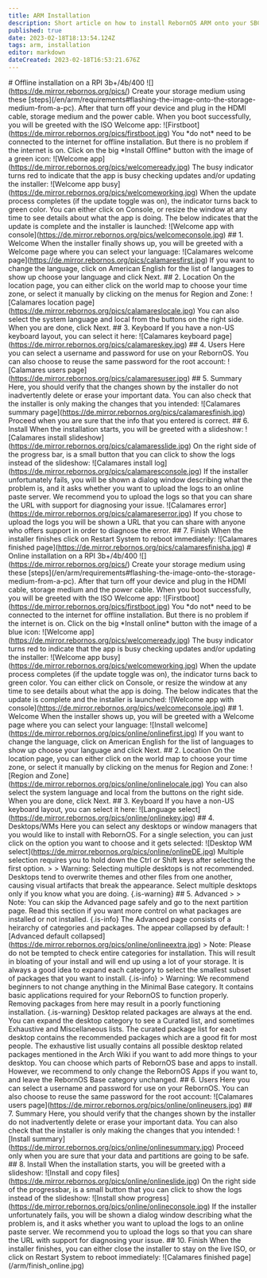 ```yaml
---
title: ARM Installation
description: Short article on how to install RebornOS ARM onto your SBC's
published: true
date: 2023-02-18T18:13:54.124Z
tags: arm, installation
editor: markdown
dateCreated: 2023-02-18T16:53:21.676Z
---
```


\# Offline installation on a RPI 3b+/4b/400 !\[\](https://de.mirror.rebornos.org/pics/) Create your storage medium using these \[steps\](/en/arm/requirements#flashing-the-image-onto-the-storage-medium-from-a-pc). After that turn off your device and plug in the HDMI cable, storage medium and the power cable. When you boot successfully, you will be greeted with the ISO Welcome app: !\[Firstboot\](https://de.mirror.rebornos.org/pics/firstboot.jpg) You \*do not\* need to be connected to the internet for offline installation. But there is no problem if the internet is on. Click on the big \*Install Offline\* button with the image of a green icon: !\[Welcome app\](https://de.mirror.rebornos.org/pics/welcomeready.jpg) The busy indicator turns red to indicate that the app is busy checking updates and/or updating the installer: !\[Welcome app busy\](https://de.mirror.rebornos.org/pics/welcomeworking.jpg) When the update process completes (if the update toggle was on), the indicator turns back to green color. You can either click on Console, or resize the window at any time to see details about what the app is doing. The below indicates that the update is complete and the installer is launched: !\[Welcome app with console\](https://de.mirror.rebornos.org/pics/welcomeconsole.jpg) ## 1. Welcome When the installer finally shows up, you will be greeted with a Welcome page where you can select your language: !\[Calamares welcome page\](https://de.mirror.rebornos.org/pics/calamaresfirst.jpg) If you want to change the language, click on American English for the list of languages to show up choose your language and click Next. ## 2. Location On the location page, you can either click on the world map to choose your time zone, or select it manually by clicking on the menus for Region and Zone: !\[Calamares location page\](https://de.mirror.rebornos.org/pics/calamareslocale.jpg) You can also select the system language and local from the buttons on the right side. When you are done, click Next. ## 3. Keyboard If you have a non-US keyboard layout, you can select it here: !\[Calamares keyboard page\](https://de.mirror.rebornos.org/pics/calamareskey.jpg) ## 4. Users Here you can select a username and password for use on your RebornOS. You can also choose to reuse the same password for the root account: !\[Calamares users page\](https://de.mirror.rebornos.org/pics/calamaresuser.jpg) ## 5. Summary Here, you should verify that the changes shown by the installer do not inadvertently delete or erase your important data. You can also check that the installer is only making the changes that you intended: !\[Calamares summary page\](https://de.mirror.rebornos.org/pics/calamaresfinish.jpg) Proceed when you are sure that the info that you entered is correct. ## 6. Install When the installation starts, you will be greeted with a slideshow: !\[Calamares install slideshow\](https://de.mirror.rebornos.org/pics/calamaresslide.jpg) On the right side of the progress bar, is a small button that you can click to show the logs instead of the slideshow: !\[Calamares install log\](https://de.mirror.rebornos.org/pics/calamaresconsole.jpg) If the installer unfortunately fails, you will be shown a dialog window describing what the problem is, and it asks whether you want to upload the logs to an online paste server. We recommend you to upload the logs so that you can share the URL with support for diagnosing your issue. !\[Calamares error\](https://de.mirror.rebornos.org/pics/calamareserror.jpg) If you chose to upload the logs you will be shown a URL that you can share with anyone who offers support in order to diagnose the error. ## 7. Finish When the installer finishes click on Restart System to reboot immediately: !\[Calamares finished page\](https://de.mirror.rebornos.org/pics/calamaresfinisha.jpg) # Online installation on a RPI 3b+/4b/400 !\[\](https://de.mirror.rebornos.org/pics/) Create your storage medium using these \[steps\](/en/arm/requirements#flashing-the-image-onto-the-storage-medium-from-a-pc). After that turn off your device and plug in the HDMI cable, storage medium and the power cable. When you boot successfully, you will be greeted with the ISO Welcome app: !\[Firstboot\](https://de.mirror.rebornos.org/pics/firstboot.jpg) You \*do not\* need to be connected to the internet for offline installation. But there is no problem if the internet is on. Click on the big \*Install online\* button with the image of a blue icon: !\[Welcome app\](https://de.mirror.rebornos.org/pics/welcomeready.jpg) The busy indicator turns red to indicate that the app is busy checking updates and/or updating the installer: !\[Welcome app busy\](https://de.mirror.rebornos.org/pics/welcomeworking.jpg) When the update process completes (if the update toggle was on), the indicator turns back to green color. You can either click on Console, or resize the window at any time to see details about what the app is doing. The below indicates that the update is complete and the installer is launched: !\[Welcome app with console\](https://de.mirror.rebornos.org/pics/welcomeconsole.jpg) ## 1. Welcome When the installer shows up, you will be greeted with a Welcome page where you can select your language: !\[Install welcome\](https://de.mirror.rebornos.org/pics/online/onlinefirst.jpg) If you want to change the language, click on American English for the list of languages to show up choose your language and click Next. ## 2. Location On the location page, you can either click on the world map to choose your time zone, or select it manually by clicking on the menus for Region and Zone: !\[Region and Zone\](https://de.mirror.rebornos.org/pics/online/onlinelocale.jpg) You can also select the system language and local from the buttons on the right side. When you are done, click Next. ## 3. Keyboard If you have a non-US keyboard layout, you can select it here: !\[Language select\](https://de.mirror.rebornos.org/pics/online/onlinekey.jpg) ## 4. Desktops/WMs Here you can select any desktops or window managers that you would like to install with RebornOS. For a single selection, you can just click on the option you want to choose and it gets selected: !\[Desktop WM select\](https://de.mirror.rebornos.org/pics/online/onlineDE.jpg) Multiple selection requires you to hold down the Ctrl or Shift keys after selecting the first option. > > Warning: Selecting multiple desktops is not recommended. Desktops tend to overwrite themes and other files from one another, causing visual artifacts that break the appearance. Select multiple desktops only if you know what you are doing. {.is-warning} ## 5. Advanced > > Note: You can skip the Advanced page safely and go to the next partition page. Read this section if you want more control on what packages are installed or not installed. {.is-info} The Advanced page consists of a heirarchy of categories and packages. The appear collapsed by default: !\[Advanced default collapsed\](https://de.mirror.rebornos.org/pics/online/onlineextra.jpg) > Note: Please do not be tempted to check entire categories for installation. This will result in bloating of your install and will end up using a lot of your storage. It is always a good idea to expand each category to select the smallest subset of packages that you want to install. {.is-info} > Warning: We recommend beginners to not change anything in the Minimal Base category. It contains basic applications required for your RebornOS to function properly. Removing packages from here may result in a poorly functioning installation. {.is-warning} Desktop related packages are always at the end. You can expand the desktop category to see a Curated list, and sometimes Exhaustive and Miscellaneous lists. The curated package list for each desktop contains the recommended packages which are a good fit for most people. The exhaustive list usually contains all possible desktop related packages mentioned in the Arch Wiki if you want to add more things to your desktop. You can choose which parts of RebornOS base and apps to install. However, we recommend to only change the RebornOS Apps if you want to, and leave the RebornOS Base category unchanged. ## 6. Users Here you can select a username and password for use on your RebornOS. You can also choose to reuse the same password for the root account: !\[Calamares users page\](https://de.mirror.rebornos.org/pics/online/onlineusers.jpg) ## 7. Summary Here, you should verify that the changes shown by the installer do not inadvertently delete or erase your important data. You can also check that the installer is only making the changes that you intended: !\[Install summary\](https://de.mirror.rebornos.org/pics/online/onlinesummary.jpg) Proceed only when you are sure that your data and partitions are going to be safe. ## 8. Install When the installation starts, you will be greeted with a slideshow: !\[Install and copy files\](https://de.mirror.rebornos.org/pics/online/onlineslide.jpg) On the right side of the progressbar, is a small button that you can click to show the logs instead of the slideshow: !\[Install show progress\](https://de.mirror.rebornos.org/pics/online/onlineconsole.jpg) If the installer unfortunately fails, you will be shown a dialog window describing what the problem is, and it asks whether you want to upload the logs to an online paste server. We recommend you to upload the logs so that you can share the URL with support for diagnosing your issue. ## 10. Finish When the installer finishes, you can either close the installer to stay on the live ISO, or click on Restart System to reboot immediately: !\[Calamares finished page\](/arm/finish\_online.jpg)